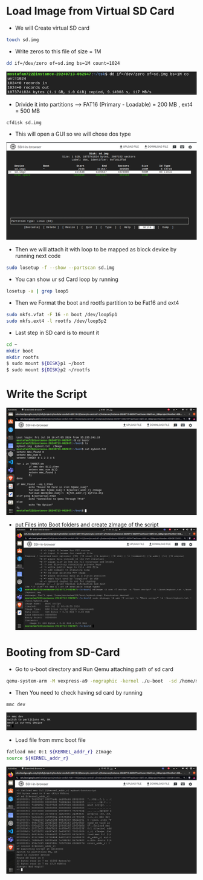 # Load Image from Virtual SD Card
- We will Create virtual SD card 
``` bash
touch sd.img
```
- Write zeros to this file of size = 1M
``` bash 
dd if=/dev/zero of=sd.img bs=1M count=1024
``` 
![Write_to_File](./Source_Img.png)
- Drivide it into partitions --> FAT16 (Primary - Loadable) = 200 MB , ext4 = 500 MB
``` bash
cfdisk sd.img
```
- This will open a GUI so we will chose dos type

![Divide_partitions](./ss.png)

- Then we will attach it with loop to be mapped as block device by running next code 
```bash
sudo losetup -f --show --partscan sd.img
```
- You can show ur sd Card loop by running 
```bash 
losetup -a | grep loop5
```
- Then we Format the boot and rootfs partition to be Fat16 and ext4 
``` bash
sudo mkfs.vfat -F 16 -n boot /dev/loop5p1
sudo mkfs.ext4 -l rootfs /dev/loop5p2
```
- Last step in SD card is to mount it 
``` bash 
cd ~
mkdir boot 
mkdir rootfs
$ sudo mount ${DISK}p1 ~/boot
$ sudo mount ${DISK}p2 ~/rootfs
```
# Write the Script
![writing_script](./script.png)
- put Files into Boot folders and create zImage of the script
![Creating_zImage](./Screenshot%20from%202024-07-22%2011-50-29.png)
# Booting from SD-Card

- Go to u-boot directory and Run Qemu attaching path of sd card
```bash 
qemu-system-arm -M vexpress-a9 -nographic -kernel ./u-boot  -sd /home/mostafam722/sd.img 
```
- Then You need to check having sd card by running
``` bash 
mmc dev 
```
![Check_mmc](./mmcdev.png)
- Load file from mmc boot file 
``` bash 
fatload mmc 0:1 ${KERNEL_addr_r} zImage
source ${KERNEL_addr_r}
```
![Booting_kernel_addr](./Screenshot%20from%202024-07-22%2012-42-43.png)
